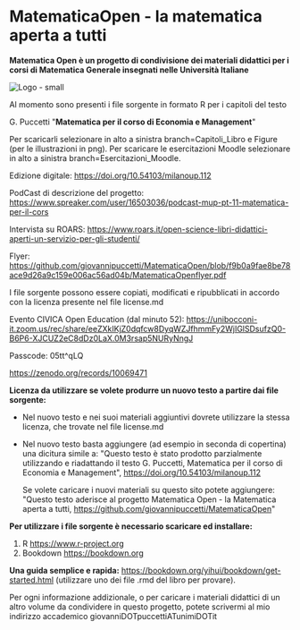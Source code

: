 # MatematicaOpen - la matematica aperta a tutti

**Matematica Open è un progetto di condivisione dei materiali didattici per i corsi di Matematica Generale insegnati nelle Università Italiane**

![Logo - small](https://github.com/giovannipuccetti/MatematicaOpen/assets/74778934/e59c33f1-98a4-4772-af53-ef98428ea458)

Al momento sono presenti i file sorgente in formato R per i capitoli del testo

G. Puccetti
"**Matematica per il corso di Economia e Management**"

Per scaricarli selezionare in alto a sinistra branch=Capitoli_Libro e Figure (per le illustrazioni in png).
Per scaricare le esercitazioni Moodle selezionare in alto a sinistra branch=Esercitazioni_Moodle.

Edizione digitale: https://doi.org/10.54103/milanoup.112

PodCast di descrizione del progetto: https://www.spreaker.com/user/16503036/podcast-mup-pt-11-matematica-per-il-cors

Intervista su ROARS: https://www.roars.it/open-science-libri-didattici-aperti-un-servizio-per-gli-studenti/

Flyer: https://github.com/giovannipuccetti/MatematicaOpen/blob/f9b0a9fae8be78ace9d26a9c159e006ac56ad04b/MatematicaOpenflyer.pdf

I file sorgente possono essere copiati, modificati e ripubblicati in accordo con la licenza presente nel file license.md

Evento CIVICA Open Education (dal minuto 52): https://unibocconi-it.zoom.us/rec/share/eeZXkIKjZ0dqfcw8DyqWZJfhmmFy2WjIGlSDsufzQ0-B6P6-XJCUZ2eC8dDz0LaX.0M3rsap5NURyNngJ 

Passcode: 05tt^qLQ

https://zenodo.org/records/10069471

**Licenza da utilizzare se volete produrre un nuovo testo a partire dai file sorgente:**

- Nel nuovo testo e nei suoi materiali aggiuntivi dovrete utilizzare la stessa licenza, che trovate nel file license.md
- Nel nuovo testo basta aggiungere (ad esempio in seconda di copertina) una dicitura simile a: "Questo testo è stato prodotto parzialmente utilizzando
  e riadattando il testo G. Puccetti, Matematica per il corso di Economia e Management", https://doi.org/10.54103/milanoup.112
  
  Se volete caricare i nuovi materiali su questo sito potete aggiungere:
  "Questo testo aderisce al progetto Matematica Open - la Matematica aperta a tutti, https://github.com/giovannipuccetti/MatematicaOpen"

**Per utilizzare i file sorgente è necessario scaricare ed installare:**

1) R https://www.r-project.org
2) Bookdown https://bookdown.org

**Una guida semplice e rapida:**
https://bookdown.org/yihui/bookdown/get-started.html
(utilizzare uno dei file .rmd del libro per provare).




Per ogni informazione addizionale, o per caricare i materiali didattici di un altro volume
da condividere in questo progetto,
potete scrivermi al mio indirizzo accademico giovanniDOTpuccettiATunimiDOTit
